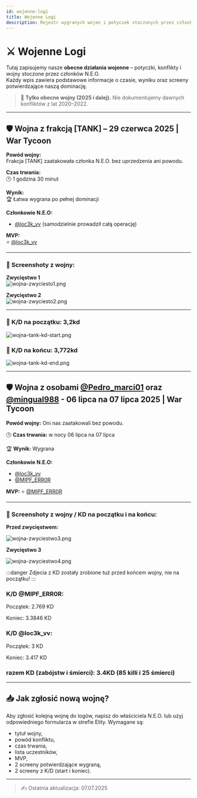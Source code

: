 ```yaml
---
id: wojenne-logi
title: Wojenne Logi
description: Rejestr wygranych wojen i potyczek stoczonych przez członków N.E.O.
---
```


# ⚔️ Wojenne Logi

Tutaj zapisujemy nasze **obecne działania wojenne** – potyczki, konflikty i wojny stoczone przez członków N.E.O.  
Każdy wpis zawiera podstawowe informacje o czasie, wyniku oraz screeny potwierdzające naszą dominację.  
> 📌 **Tylko obecne wojny (2025 i dalej).** Nie dokumentujemy dawnych konfliktów z lat 2020–2022.

---

## 🛡️ Wojna z frakcją [TANK] – 29 czerwca 2025 | War Tycoon

**Powód wojny:**  
Frakcja [TANK] zaatakowała członka N.E.O. bez uprzedzenia ani powodu.

**Czas trwania:**  
🕒 1 godzina 30 minut

**Wynik:**  
🏆 Łatwa wygrana po pełnej dominacji

**Członkowie N.E.O:**  
- [@loc3k_vv](https://www.roblox.com/users/1248191410/profile) (samodzielnie prowadził całą operację)

**MVP:**  
⭐ [@loc3k_vv](https://www.roblox.com/users/1248191410/profile)

---

### 📸 Screenshoty z wojny:

**Zwycięstwo 1**  
![wojna-zwyciesto1.png](/img/logs/wojna-zwyciesto1.png)

**Zwycięstwo 2**  
![wojna-zwyciesto2.png](/img/logs/wojna-zwyciesto2.png)

---

### 🔢 K/D na początku: 3,2kd

![wojna-tank-kd-start.png](/img/logs/wojna-tank-kd-start.png)

### 🔢 K/D na końcu: 3,772kd

![wojna-tank-kd-end.png](/img/logs/wojna-tank-kd-end.png)

---

## 🛡️ Wojna z osobami [@Pedro_marci01](https://www.roblox.com/users/1050302088/profile) oraz [@mingual988](https://www.roblox.com/users/5750044582/profile) - 06 lipca na 07 lipca 2025 | War Tycoon

**Powód wojny:** Oni nas zaatakowali bez powodu.

🕒 **Czas trwania:** w nocy 06 lipca na 07 lipca

🏆 **Wynik:** Wygrana

**Członkowie N.E.O:**
- [@loc3k_vv](https://www.roblox.com/users/1248191410/profile)
- [@MIPF_ERR0R](https://www.roblox.com/users/2537111023/profile)

**MVP:**
⭐ [@MIPF_ERR0R](https://www.roblox.com/users/2537111023/profile)

---

### 📸 Screenshoty z wojny / KD na początku i na końcu:

**Przed zwycięstwem:**

![wojna-zwyciestwo3.png](/img/logs/wojna-zwyciestwo3.png)

**Zwycięstwo 3**

![wojna-zwyciestwo4.png](/img/logs/wojna-zwyciestwo4.png)

:::danger 
Zdjecia z KD zostały zrobione tuż przed końcem wojny, nie na początku!
:::

### K/D @MIPF_ERR0R:

Początek: 2.769 KD

Koniec: 3.3846 KD

### K/D @loc3k_vv:

Początek: 3 KD

Koniec: 3.417 KD

### razem KD (zabójstw i śmierci): 3.4KD (85 killi i 25 śmierci)


---

## 📥 Jak zgłosić nową wojnę?

Aby zgłosić kolejną wojnę do logów, napisz do właściciela N.E.O. lub użyj odpowiedniego formularza w strefie Elity. Wymagane są:

- tytuł wojny,
- powód konfliktu,
- czas trwania,
- lista uczestników,
- MVP,
- 2 screeny potwierdzające wygraną,
- 2 screeny z K/D (start i koniec).

---

> ✍️ Ostatnia aktualizacja: 07.07.2025
